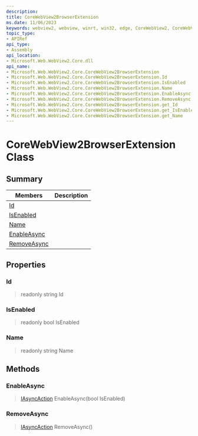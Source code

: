 ```yaml
---
description: 
title: CoreWebView2BrowserExtension
ms.date: 11/06/2023
keywords: webview2, webview, winrt, win32, edge, CoreWebView2, CoreWebView2Controller, browser control, edge html, CoreWebView2BrowserExtension
topic_type:
- APIRef
api_type:
- Assembly
api_location:
- Microsoft.Web.WebView2.Core.dll
api_name:
- Microsoft.Web.WebView2.Core.CoreWebView2BrowserExtension
- Microsoft.Web.WebView2.Core.CoreWebView2BrowserExtension.Id
- Microsoft.Web.WebView2.Core.CoreWebView2BrowserExtension.IsEnabled
- Microsoft.Web.WebView2.Core.CoreWebView2BrowserExtension.Name
- Microsoft.Web.WebView2.Core.CoreWebView2BrowserExtension.EnableAsync
- Microsoft.Web.WebView2.Core.CoreWebView2BrowserExtension.RemoveAsync
- Microsoft.Web.WebView2.Core.CoreWebView2BrowserExtension.get_Id
- Microsoft.Web.WebView2.Core.CoreWebView2BrowserExtension.get_IsEnabled
- Microsoft.Web.WebView2.Core.CoreWebView2BrowserExtension.get_Name
---
```


# CoreWebView2BrowserExtension Class



## Summary

Members|Description
--|--
[Id](#id) | 
[IsEnabled](#isenabled) | 
[Name](#name) | 
[EnableAsync](#enableasync) | 
[RemoveAsync](#removeasync) | 

## Properties

### Id

> readonly  string Id

### IsEnabled

> readonly  bool IsEnabled

### Name

> readonly  string Name



## Methods

### EnableAsync

> [IAsyncAction](/uwp/api/Windows.Foundation.IAsyncAction) EnableAsync(bool IsEnabled)



### RemoveAsync

> [IAsyncAction](/uwp/api/Windows.Foundation.IAsyncAction) RemoveAsync()




